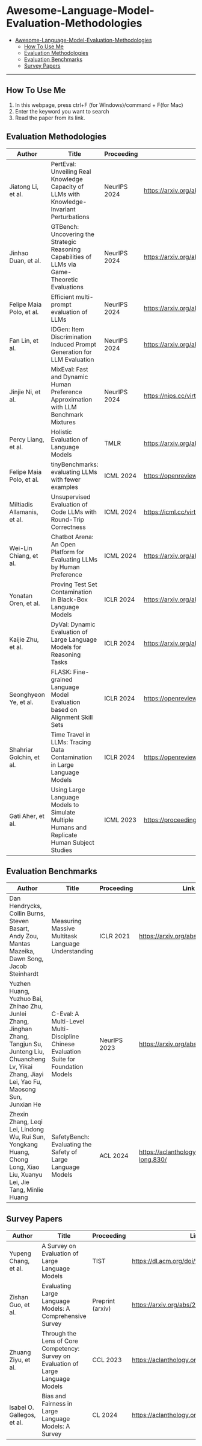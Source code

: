 # Awesome-Language-Model-Evaluation-Methodologies

- [Awesome-Language-Model-Evaluation-Methodologies](#awesome-language-model-evaluation-methodologies)
  - [How To Use Me](#how-to-use-me)
  - [Evaluation Methodologies](#evaluation-methodologies)
  - [Evaluation Benchmarks](#evaluation-benchmarks)
  - [Survey Papers](#survey-papers)

---


## How To Use Me
1. In this webpage, press ctrl+F (for Windows)/command + F(for Mac)
2. Enter the keyword you want to search
3. Read the paper from its link.

## Evaluation Methodologies
| Author | Title | Proceeding | Link |
|---|---|---|---|
| Jiatong Li, et al. | PertEval: Unveiling Real Knowledge Capacity of LLMs with Knowledge-Invariant Perturbations | NeurIPS 2024 | https://arxiv.org/abs/2405.19740 |
| Jinhao Duan, et al. | GTBench: Uncovering the Strategic Reasoning Capabilities of LLMs via Game-Theoretic Evaluations | NeurIPS 2024 | https://arxiv.org/abs/2402.12348 |
| Felipe Maia Polo, et al. | Efficient multi-prompt evaluation of LLMs | NeurIPS 2024 | https://arxiv.org/abs/2405.17202 |
| Fan Lin, et al. | IDGen: Item Discrimination Induced Prompt Generation for LLM Evaluation | NeurIPS 2024 | https://arxiv.org/abs/2409.18892 |
| Jinjie Ni, et al. | MixEval: Fast and Dynamic Human Preference Approximation with LLM Benchmark Mixtures | NeurIPS 2024 | https://nips.cc/virtual/2024/poster/96545 |
| Percy Liang, et al. | Holistic Evaluation of Language Models | TMLR | https://arxiv.org/abs/2211.09110 |
| Felipe Maia Polo, et al. | tinyBenchmarks: evaluating LLMs with fewer examples | ICML 2024 | https://openreview.net/forum?id=qAml3FpfhG |
| Miltiadis Allamanis, et al. | Unsupervised Evaluation of Code LLMs with Round-Trip Correctness | ICML 2024 | https://icml.cc/virtual/2024/poster/33761 |
| Wei-Lin Chiang, et al. | Chatbot Arena: An Open Platform for Evaluating LLMs by Human Preference | ICML 2024 | https://arxiv.org/abs/2403.04132 |
| Yonatan Oren, et al. | Proving Test Set Contamination in Black-Box Language Models | ICLR 2024 | https://arxiv.org/abs/2310.17623 |
| Kaijie Zhu, et al. | DyVal: Dynamic Evaluation of Large Language Models for Reasoning Tasks | ICLR 2024 | https://arxiv.org/abs/2309.17167 |
| Seonghyeon Ye, et al. | FLASK: Fine-grained Language Model Evaluation based on Alignment Skill Sets | ICLR 2024 | https://openreview.net/forum?id=CYmF38ysDa |
| Shahriar Golchin, et al. | Time Travel in LLMs: Tracing Data Contamination in Large Language Models | ICLR 2024 | https://openreview.net/forum?id=2Rwq6c3tvr |
| Gati Aher, et al. | Using Large Language Models to Simulate Multiple Humans and Replicate Human Subject Studies | ICML 2023 | https://proceedings.mlr.press/v202/aher23a/aher23a.pdf |

## Evaluation Benchmarks

| Author | Title | Proceeding | Link |
|---|---|---|---|
| Dan Hendrycks, Collin Burns, Steven Basart, Andy Zou, Mantas Mazeika, Dawn Song, Jacob Steinhardt | Measuring Massive Multitask Language Understanding | ICLR 2021 | https://arxiv.org/abs/2009.03300 |
| Yuzhen Huang, Yuzhuo Bai, Zhihao Zhu, Junlei Zhang, Jinghan Zhang, Tangjun Su, Junteng Liu, Chuancheng Lv, Yikai Zhang, Jiayi Lei, Yao Fu, Maosong Sun, Junxian He | C-Eval: A Multi-Level Multi-Discipline Chinese Evaluation Suite for Foundation Models | NeurIPS 2023 | https://arxiv.org/abs/2305.08322 |
| Zhexin Zhang, Leqi Lei, Lindong Wu, Rui Sun, Yongkang Huang, Chong Long, Xiao Liu, Xuanyu Lei, Jie Tang, Minlie Huang | SafetyBench: Evaluating the Safety of Large Language Models | ACL 2024 | https://aclanthology.org/2024.acl-long.830/ |

## Survey Papers
| Author | Title | Proceeding | Link |
|---|---|---|---|
| Yupeng Chang, et al. | A Survey on Evaluation of Large Language Models | TIST | https://dl.acm.org/doi/full/10.1145/3641289 |
| Zishan Guo, et al. | Evaluating Large Language Models: A Comprehensive Survey | Preprint (arxiv) | https://arxiv.org/abs/2310.19736 |
| Zhuang Ziyu, et al. | Through the Lens of Core Competency: Survey on Evaluation of Large Language Models | CCL 2023 | https://aclanthology.org/2023.ccl-2.8/ |
| Isabel O. Gallegos, et al. | Bias and Fairness in Large Language Models: A Survey | CL 2024 | https://aclanthology.org/2024.cl-3.8/ |